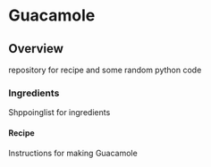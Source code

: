 # Guacamole

## Overview
repository for recipe and some random python code

### Ingredients
Shppoinglist for ingredients

#### Recipe
Instructions for making Guacamole

